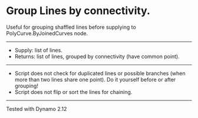 # Group Lines by connectivity.
Useful for grouping shaffled lines before supplying to PolyCurve.ByJoinedCurves node.
___
- Supply: list of lines.
- Returns: list of lines, grouped by connectivity (have common point).
___
- Script does not check for duplicated lines or possible branches (when more than two lines share one point). Do it yourself before or after grouping!
- Script does not flip or sort the lines for chaining.
___
Tested with Dynamo 2.12
